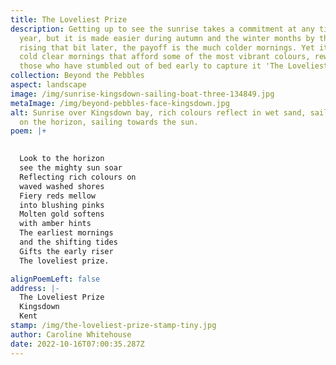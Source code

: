 ```yaml
---
title: The Loveliest Prize
description: Getting up to see the sunrise takes a commitment at any time of the
  year, but it is made easier during autumn and the winter months by the sun
  rising that bit later, the payoff is the much colder mornings. Yet it is these
  cold clear mornings that afford some of the most vibrant colours, rewarding
  those who have stumbled out of bed early to capture it 'The Loveliest Prize'
collection: Beyond the Pebbles
aspect: landscape
image: /img/sunrise-kingsdown-sailing-boat-three-134849.jpg
metaImage: /img/beyond-pebbles-face-kingsdown.jpg
alt: Sunrise over Kingsdown bay, rich colours reflect in wet sand, sailing boat
  on the horizon, sailing towards the sun.
poem: |+
  

  Look to the horizon 
  see the mighty sun soar
  Reflecting rich colours on
  waved washed shores
  Fiery reds mellow 
  into blushing pinks
  Molten gold softens 
  with amber hints
  The earliest mornings
  and the shifting tides
  Gifts the early riser 
  The loveliest prize.

alignPoemLeft: false
address: |-
  The Loveliest Prize
  Kingsdown 
  Kent
stamp: /img/the-loveliest-prize-stamp-tiny.jpg
author: Caroline Whitehouse
date: 2022-10-16T07:00:35.287Z
---
```

